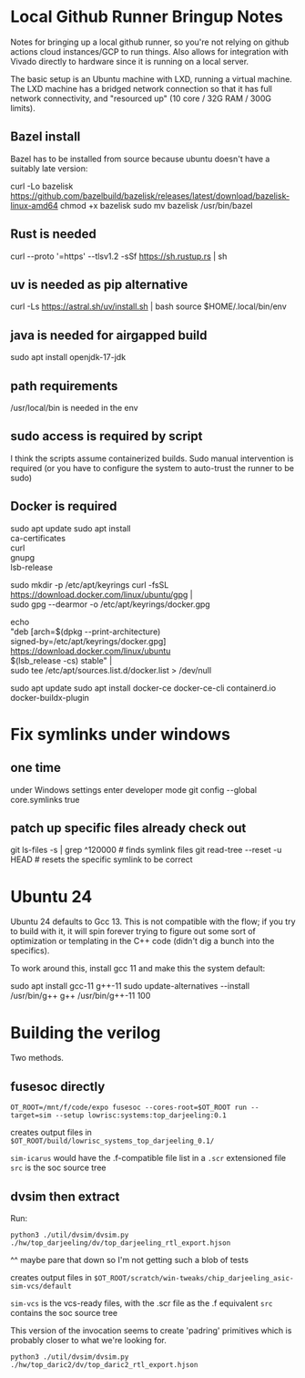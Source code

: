 # Local Github Runner Bringup Notes

Notes for bringing up a local github runner, so you're not relying on github actions
cloud instances/GCP to run things. Also allows for integration with Vivado directly
to hardware since it is running on a local server.

The basic setup is an Ubuntu machine with LXD, running a virtual machine. The LXD
machine has a bridged network connection so that it has full network connectivity,
and "resourced up" (10 core / 32G RAM / 300G limits).


## Bazel install

Bazel has to be installed from source because ubuntu doesn't have a suitably late version:

curl -Lo bazelisk https://github.com/bazelbuild/bazelisk/releases/latest/download/bazelisk-linux-amd64
chmod +x bazelisk
sudo mv bazelisk /usr/bin/bazel

## Rust is needed

curl --proto '=https' --tlsv1.2 -sSf https://sh.rustup.rs | sh

## uv is needed as pip alternative

curl -Ls https://astral.sh/uv/install.sh | bash
source $HOME/.local/bin/env

## java is needed for airgapped build

sudo apt install openjdk-17-jdk

## path requirements

/usr/local/bin is needed in the env


## sudo access is required by script

I think the scripts assume containerized builds. Sudo manual intervention is required
(or you have to configure the system to auto-trust the runner to be sudo)


## Docker is required

sudo apt update
sudo apt install \
    ca-certificates \
    curl \
    gnupg \
    lsb-release

sudo mkdir -p /etc/apt/keyrings
curl -fsSL https://download.docker.com/linux/ubuntu/gpg | \
    sudo gpg --dearmor -o /etc/apt/keyrings/docker.gpg

echo \
  "deb [arch=$(dpkg --print-architecture) \
  signed-by=/etc/apt/keyrings/docker.gpg] \
  https://download.docker.com/linux/ubuntu \
  $(lsb_release -cs) stable" | \
  sudo tee /etc/apt/sources.list.d/docker.list > /dev/null

sudo apt update
sudo apt install docker-ce docker-ce-cli containerd.io docker-buildx-plugin


# Fix symlinks under windows

## one time
  under Windows settings enter developer mode
  git config --global core.symlinks true

## patch up specific files already check out
git ls-files -s | grep ^120000  # finds symlink files
git read-tree --reset -u HEAD # resets the specific symlink to be correct

# Ubuntu 24

Ubuntu 24 defaults to Gcc 13. This is not compatible with the flow; if you try to build with it, it will spin
forever trying to figure out some sort of optimization or templating in the C++ code (didn't dig a bunch into
the specifics).

To work around this, install gcc 11 and make this the system default:

sudo apt install gcc-11 g++-11
sudo update-alternatives --install /usr/bin/g++ g++ /usr/bin/g++-11 100

# Building the verilog

Two methods.

## fusesoc directly

`OT_ROOT=/mnt/f/code/expo fusesoc --cores-root=$OT_ROOT run --target=sim --setup lowrisc:systems:top_darjeeling:0.1`

creates output files in `$OT_ROOT/build/lowrisc_systems_top_darjeeling_0.1/`

`sim-icarus` would have the .f-compatible file list in a `.scr` extensioned file
`src` is the soc source tree

## dvsim then extract

Run:

`python3 ./util/dvsim/dvsim.py ./hw/top_darjeeling/dv/top_darjeeling_rtl_export.hjson`

^^ maybe pare that down so I'm not getting such a blob of tests

creates output files in `$OT_ROOT/scratch/win-tweaks/chip_darjeeling_asic-sim-vcs/default`

`sim-vcs` is the vcs-ready files, with the .scr file as the .f equivalent
`src` contains the soc source tree

This version of the invocation seems to create 'padring' primitives which is probably closer to what we're looking for.

`python3 ./util/dvsim/dvsim.py ./hw/top_daric2/dv/top_daric2_rtl_export.hjson`
